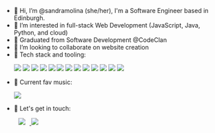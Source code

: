 <ul>
<li>👋 Hi, I’m @sandramolina (she/her), I'm a Software Engineer based in Edinburgh.</li>
<li>👀 I’m interested in full-stack Web Development (JavaScript, Java, Python, and cloud)</li>
<li>🌱 Graduated from Software Development @CodeClan</li>
<li>💞️ I’m looking to collaborate on website creation</li>
<li>🦾 Tech stack and tooling:
  <p align = "left">
      <img src="https://img.shields.io/badge/JavaScript-F7DF1E?style=for-the-badge&logo=javascript&logoColor=black"/>
      <img src="https://img.shields.io/badge/Node.js-43853D?style=for-the-badge&logo=node.js&logoColor=white"/>
      <img src="https://img.shields.io/badge/Express.js-404D59?style=for-the-badge"/>
      <img src="https://img.shields.io/badge/MongoDB-%234ea94b.svg?style=for-the-badge&amp;logo=mongodb&amp;logoColor=white" style="max-width: 100%;">
      <img src="https://img.shields.io/badge/React-blue?style=for-the-badge&logo=react&logoColor=white"/>
      <img src="https://img.shields.io/badge/Redux-593D88?style=for-the-badge&logo=redux&logoColor=white"/>
      <img src="https://img.shields.io/badge/Java-ED8B00?style=for-the-badge&logo=java&logoColor=white"/>
      <img src="https://img.shields.io/badge/Spring-6DB33F?style=for-the-badge&logo=spring&logoColor=white"/>
      <img src="https://img.shields.io/badge/Python-3776AB?style=for-the-badge&logo=python&logoColor=white"/>
      <img src="https://img.shields.io/badge/-cypress-%23E5E5E5?style=for-the-badge&amp;logo=cypress&amp;logoColor=058a5e" style="max-width: 100%;"> 
      <img src="https://img.shields.io/badge/PostgreSQL-316192?style=for-the-badge&logo=postgresql&logoColor=white"/>
      <img src="https://img.shields.io/badge/Amazon_AWS-232F3E?style=for-the-badge&logo=amazon-aws&logoColor=white"/>
      <img src="https://img.shields.io/badge/Heroku-430098?style=for-the-badge&logo=heroku&logoColor=white"/>
      
  </p>
</li>
<li>💜 Current fav music:
<p align = "left">
    <a href="https://open.spotify.com/playlist/7l2Ojd99QVHRCHlp5iMlTT?si=b9debc1a30664df3">
        <img src="https://img.shields.io/badge/Spotify-1ED760?&style=for-the-badge&logo=spotify&logoColor=white"/>
    </a>
</p>
</li>
<li>
📧 Let's get in touch:
    <p align = "left">
      <a href='https://www.linkedin.com/in/sandramolinaok/'>
        <img src="https://img.shields.io/badge/LinkedIn-0077B5?style=for-the-badge&logo=linkedin&logoColor=white" style="height : auto; margin-left : 10px; margin-right : 10px;"/>
      </a>
      <a href="mailto:smolinapalencia@gmail.com">
        <img src="https://img.shields.io/badge/Gmail-D14836?style=for-the-badge&logo=gmail&logoColor=white"/>
      </a>
    </p>
</li>
</ul>
<!--<a href="https://hits.seeyoufarm.com">
    <img src="https://hits.seeyoufarm.com/api/count/incr/badge.svg?url=https%3A%2F%2Fgithub.com%2Fsandramolina%2Fsandramolina&count_bg=%23B85CCF&title_bg=%23ACA2A2&icon=&icon_color=%23E7E7E7&title=hits&edge_flat=false"/></a>

<!-- k https://hendrasob.github.io/badges/ -->
